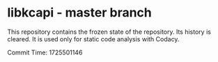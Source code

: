 # libkcapi - master branch

This repository contains the frozen state of the repository.
Its history is cleared. It is used only for static code
analysis with Codacy.

Commit Time: 1725501146